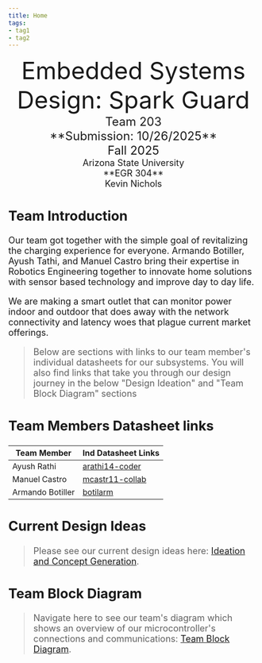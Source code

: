 ```yaml
---
title: Home
tags:
- tag1
- tag2
---
```

<center>
<font size="8">Embedded Systems Design: Spark Guard<br>
<font size="5">Team 203<br>
**Submission: 10/26/2025**<br>
Fall 2025<br>
<font size="4">Arizona State University<br>
**EGR 304**<br>
Kevin Nichols<br>
  

</center>

## Team Introduction

Our team got together with the simple goal of revitalizing the charging experience for everyone. Armando Botiller, Ayush Tathi, and Manuel Castro bring their expertise in Robotics Engineering together to innovate home solutions with sensor based technology and improve day to day life.

We are making a smart outlet that can monitor power indoor and outdoor that does away with the network connectivity and latency woes that plague current market offerings.

>Below are sections with links to our team member's individual datasheets for our subsystems. You will also find links that take you through our design journey in the below "Design Ideation" and "Team Block Diagram" sections<br>

## Team Members Datasheet links

| **Team Member**        |**Ind Datasheet Links** |
| ---------------------- | ------------------------------------------------|
| Ayush Rathi            | [arathi14-coder](https://arathi14-coder.github.io/arathi14-coder.github.oi/) |
| Manuel Castro          | [mcastr11-collab](https://mcastr11-collab.github.io/EGR304MannyIndividualDataSheet/) |
| Armando Botiller       | [botilarm](https://botilarm.github.io/) |

## Current Design Ideas
> Please see our current design ideas here: [Ideation and Concept Generation](https://asu-egr304-2025-f-203.github.io/EGR304-203.github.io/05-design-ideation/).

## Team Block Diagram
> Navigate here to see our team's diagram which shows an overview of our microcontroller's connections and communications: [Team Block Diagram](https://asu-egr304-2025-f-203.github.io/EGR304-203.github.io/06-team-block-diagram/).